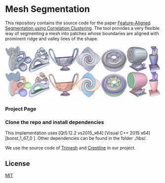 # Mesh Segmentation

This repository contains the source code for the paper [Feature-Aligned Segmentation using Correlation Clustering](http://yixina.net/projects/FeatureSeg/FeatureSeg_CVM17.pdf). The tool provides a very flexible way of segmenting a mesh into patches whose boundaries are aligned with prominent ridge and valley lines of the shape.

![teaser](pictures/FeatureSeg.png)    



### Project Page



### Clone the repo and install dependencies

This implementation uses [Qt5.12.2 vs2015_x64] [Visual C++ 2015 x64] [boost_1_67_0 ].
Other dependencies can be found in the folder ./libs/.

We use the source code of [Trimesh](http://graphics.stanford.edu/software/trimesh/) and [Crestline](http://www2.riken.jp/brict/Yoshizawa/Research/Crest.html) in our project.


## License

[MIT](https://github.com/ThibaultGROUEIX/AtlasNet/blob/master/license_MIT)
